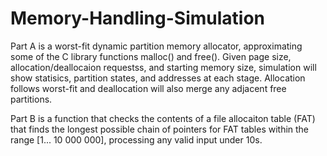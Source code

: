 # Memory-Handling-Simulation
Part A is a worst-fit dynamic partition memory allocator, approximating some of the C library functions malloc() and free(). 
Given page size, allocation/deallocaion requestss, and starting memory size, simulation will show statisics, partition states, and addresses at each stage. Allocation follows worst-fit and deallocation will also merge any adjacent free partitions. 

Part B is a function that checks the contents of a file allocaiton table (FAT) that finds the longest possible chain of pointers for FAT tables within the range [1... 10 000 000], processing any valid input under 10s. 
